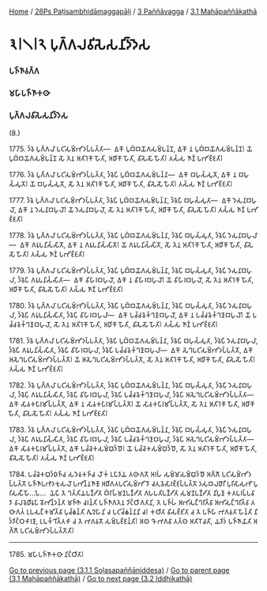 
[Home](/) / [26Ps Paṭisambhidāmaggapāḷi](../../../26Ps.md) / [3 Paññāvagga](../../3.md) / [3.1 Mahāpaññākathā](../3.1.md)

# 𑁩𑁇𑁧𑁇𑁨 𑀧𑀼𑀕𑁆𑀕𑀮𑀯𑀺𑀲𑁂𑀲𑀦𑀺𑀤𑁆𑀤𑁂𑀲

### 𑀧𑀜𑁆𑀜𑀸𑀯𑀕𑁆𑀕

### 𑀫𑀳𑀸𑀧𑀜𑁆𑀜𑀸𑀓𑀣𑀸

### 𑀧𑀼𑀕𑁆𑀕𑀮𑀯𑀺𑀲𑁂𑀲𑀦𑀺𑀤𑁆𑀤𑁂𑀲

(8.)

1775\. 𑀤𑁆𑀯𑁂 𑀧𑀼𑀕𑁆𑀕𑀮𑀸 𑀧𑀝𑀺𑀲𑀫𑁆𑀪𑀺𑀤𑀧𑁆𑀧𑀢𑁆𑀢𑀸—  𑀏𑀓𑁄 𑀧𑀼𑀩𑁆𑀩𑀬𑁄𑀕𑀲𑀫𑁆𑀧𑀦𑁆𑀦𑁄, 𑀏𑀓𑁄 𑀦 𑀧𑀼𑀩𑁆𑀩𑀬𑁄𑀕𑀲𑀫𑁆𑀧𑀦𑁆𑀦𑁄𑁇 𑀬𑁄 𑀧𑀼𑀩𑁆𑀩𑀬𑁄𑀕𑀲𑀫𑁆𑀧𑀦𑁆𑀦𑁄 𑀲𑁄 𑀢𑁂𑀦 𑀅𑀢𑀺𑀭𑁂𑀓𑁄 𑀳𑁄𑀢𑀺, 𑀅𑀥𑀺𑀓𑁄 𑀳𑁄𑀢𑀺, 𑀯𑀺𑀲𑁂𑀲𑁄 𑀳𑁄𑀢𑀺𑁇 𑀢𑀲𑁆𑀲 𑀜𑀸𑀡𑀁 𑀧𑀪𑀺𑀚𑁆𑀚𑀢𑀺𑁇

1776\. 𑀤𑁆𑀯𑁂 𑀧𑀼𑀕𑁆𑀕𑀮𑀸 𑀧𑀝𑀺𑀲𑀫𑁆𑀪𑀺𑀤𑀧𑁆𑀧𑀢𑁆𑀢𑀸, 𑀤𑁆𑀯𑁂𑀧𑀺 𑀧𑀼𑀩𑁆𑀩𑀬𑁄𑀕𑀲𑀫𑁆𑀧𑀦𑁆𑀦𑀸—  𑀏𑀓𑁄 𑀩𑀳𑀼𑀲𑁆𑀲𑀼𑀢𑁄, 𑀏𑀓𑁄 𑀦 𑀩𑀳𑀼𑀲𑁆𑀲𑀼𑀢𑁄𑁇 𑀬𑁄 𑀩𑀳𑀼𑀲𑁆𑀲𑀼𑀢𑁄, 𑀲𑁄 𑀢𑁂𑀦 𑀅𑀢𑀺𑀭𑁂𑀓𑁄 𑀳𑁄𑀢𑀺, 𑀅𑀥𑀺𑀓𑁄 𑀳𑁄𑀢𑀺, 𑀯𑀺𑀲𑁂𑀲𑁄 𑀳𑁄𑀢𑀺𑁇 𑀢𑀲𑁆𑀲 𑀜𑀸𑀡𑀁 𑀧𑀪𑀺𑀚𑁆𑀚𑀢𑀺𑁇

1777\. 𑀤𑁆𑀯𑁂 𑀧𑀼𑀕𑁆𑀕𑀮𑀸 𑀧𑀝𑀺𑀲𑀫𑁆𑀪𑀺𑀤𑀧𑁆𑀧𑀢𑁆𑀢𑀸, 𑀤𑁆𑀯𑁂𑀧𑀺 𑀧𑀼𑀩𑁆𑀩𑀬𑁄𑀕𑀲𑀫𑁆𑀧𑀦𑁆𑀦𑀸, 𑀤𑁆𑀯𑁂𑀧𑀺 𑀩𑀳𑀼𑀲𑁆𑀲𑀼𑀢𑀸—  𑀏𑀓𑁄 𑀤𑁂𑀲𑀦𑀸𑀩𑀳𑀼𑀮𑁄, 𑀏𑀓𑁄 𑀦 𑀤𑁂𑀲𑀦𑀸𑀩𑀳𑀼𑀮𑁄𑁇 𑀬𑁄 𑀤𑁂𑀲𑀦𑀸𑀩𑀳𑀼𑀮𑁄, 𑀲𑁄 𑀢𑁂𑀦 𑀅𑀢𑀺𑀭𑁂𑀓𑁄 𑀳𑁄𑀢𑀺, 𑀅𑀥𑀺𑀓𑁄 𑀳𑁄𑀢𑀺, 𑀯𑀺𑀲𑁂𑀲𑁄 𑀳𑁄𑀢𑀺𑁇 𑀢𑀲𑁆𑀲 𑀜𑀸𑀡𑀁 𑀧𑀪𑀺𑀚𑁆𑀚𑀢𑀺𑁇

1778\. 𑀤𑁆𑀯𑁂 𑀧𑀼𑀕𑁆𑀕𑀮𑀸 𑀧𑀝𑀺𑀲𑀫𑁆𑀪𑀺𑀤𑀧𑁆𑀧𑀢𑁆𑀢𑀸, 𑀤𑁆𑀯𑁂𑀧𑀺 𑀧𑀼𑀩𑁆𑀩𑀬𑁄𑀕𑀲𑀫𑁆𑀧𑀦𑁆𑀦𑀸, 𑀤𑁆𑀯𑁂𑀧𑀺 𑀩𑀳𑀼𑀲𑁆𑀲𑀼𑀢𑀸, 𑀤𑁆𑀯𑁂𑀧𑀺 𑀤𑁂𑀲𑀦𑀸𑀩𑀳𑀼𑀮𑀸—  𑀏𑀓𑁄 𑀕𑀭𑀽𑀧𑀦𑀺𑀲𑁆𑀲𑀺𑀢𑁄, 𑀏𑀓𑁄 𑀦 𑀕𑀭𑀽𑀧𑀦𑀺𑀲𑁆𑀲𑀺𑀢𑁄𑁇 𑀬𑁄 𑀕𑀭𑀽𑀧𑀦𑀺𑀲𑁆𑀲𑀺𑀢𑁄, 𑀲𑁄 𑀢𑁂𑀦 𑀅𑀢𑀺𑀭𑁂𑀓𑁄 𑀳𑁄𑀢𑀺, 𑀅𑀥𑀺𑀓𑁄 𑀳𑁄𑀢𑀺, 𑀯𑀺𑀲𑁂𑀲𑁄 𑀳𑁄𑀢𑀺𑁇 𑀢𑀲𑁆𑀲 𑀜𑀸𑀡𑀁 𑀧𑀪𑀺𑀚𑁆𑀚𑀢𑀺𑁇

1779\. 𑀤𑁆𑀯𑁂 𑀧𑀼𑀕𑁆𑀕𑀮𑀸 𑀧𑀝𑀺𑀲𑀫𑁆𑀪𑀺𑀤𑀧𑁆𑀧𑀢𑁆𑀢𑀸, 𑀤𑁆𑀯𑁂𑀧𑀺 𑀧𑀼𑀩𑁆𑀩𑀬𑁄𑀕𑀲𑀫𑁆𑀧𑀦𑁆𑀦𑀸, 𑀤𑁆𑀯𑁂𑀧𑀺 𑀩𑀳𑀼𑀲𑁆𑀲𑀼𑀢𑀸, 𑀤𑁆𑀯𑁂𑀧𑀺 𑀤𑁂𑀲𑀦𑀸𑀩𑀳𑀼𑀮𑀸, 𑀤𑁆𑀯𑁂𑀧𑀺 𑀕𑀭𑀽𑀧𑀦𑀺𑀲𑁆𑀲𑀺𑀢𑀸—  𑀏𑀓𑁄 𑀯𑀺𑀳𑀸𑀭𑀩𑀳𑀼𑀮𑁄, 𑀏𑀓𑁄 𑀦 𑀯𑀺𑀳𑀸𑀭𑀩𑀳𑀼𑀮𑁄𑁇 𑀬𑁄 𑀯𑀺𑀳𑀸𑀭𑀩𑀳𑀼𑀮𑁄, 𑀲𑁄 𑀢𑁂𑀦 𑀅𑀢𑀺𑀭𑁂𑀓𑁄 𑀳𑁄𑀢𑀺, 𑀅𑀥𑀺𑀓𑁄 𑀳𑁄𑀢𑀺, 𑀯𑀺𑀲𑁂𑀲𑁄 𑀳𑁄𑀢𑀺𑁇 𑀢𑀲𑁆𑀲 𑀜𑀸𑀡𑀁 𑀧𑀪𑀺𑀚𑁆𑀚𑀢𑀺𑁇

1780\. 𑀤𑁆𑀯𑁂 𑀧𑀼𑀕𑁆𑀕𑀮𑀸 𑀧𑀝𑀺𑀲𑀫𑁆𑀪𑀺𑀤𑀧𑁆𑀧𑀢𑁆𑀢𑀸, 𑀤𑁆𑀯𑁂𑀧𑀺 𑀧𑀼𑀩𑁆𑀩𑀬𑁄𑀕𑀲𑀫𑁆𑀧𑀦𑁆𑀦𑀸, 𑀤𑁆𑀯𑁂𑀧𑀺 𑀩𑀳𑀼𑀲𑁆𑀲𑀼𑀢𑀸, 𑀤𑁆𑀯𑁂𑀧𑀺 𑀤𑁂𑀲𑀦𑀸𑀩𑀳𑀼𑀮𑀸, 𑀤𑁆𑀯𑁂𑀧𑀺 𑀕𑀭𑀽𑀧𑀦𑀺𑀲𑁆𑀲𑀺𑀢𑀸, 𑀤𑁆𑀯𑁂𑀧𑀺 𑀯𑀺𑀳𑀸𑀭𑀩𑀳𑀼𑀮𑀸—  𑀏𑀓𑁄 𑀧𑀘𑁆𑀘𑀯𑁂𑀓𑁆𑀔𑀡𑀸𑀩𑀳𑀼𑀮𑁄, 𑀏𑀓𑁄 𑀦 𑀧𑀘𑁆𑀘𑀯𑁂𑀓𑁆𑀔𑀡𑀸𑀩𑀳𑀼𑀮𑁄𑁇 𑀬𑁄 𑀧𑀘𑁆𑀘𑀯𑁂𑀓𑁆𑀔𑀡𑀸𑀩𑀳𑀼𑀮𑁄, 𑀲𑁄 𑀢𑁂𑀦 𑀅𑀢𑀺𑀭𑁂𑀓𑁄 𑀳𑁄𑀢𑀺, 𑀅𑀥𑀺𑀓𑁄 𑀳𑁄𑀢𑀺, 𑀯𑀺𑀲𑁂𑀲𑁄 𑀳𑁄𑀢𑀺𑁇 𑀢𑀲𑁆𑀲 𑀜𑀸𑀡𑀁 𑀧𑀪𑀺𑀚𑁆𑀚𑀢𑀺𑁇

1781\. 𑀤𑁆𑀯𑁂 𑀧𑀼𑀕𑁆𑀕𑀮𑀸 𑀧𑀝𑀺𑀲𑀫𑁆𑀪𑀺𑀤𑀧𑁆𑀧𑀢𑁆𑀢𑀸, 𑀤𑁆𑀯𑁂𑀧𑀺 𑀧𑀼𑀩𑁆𑀩𑀬𑁄𑀕𑀲𑀫𑁆𑀧𑀦𑁆𑀦𑀸, 𑀤𑁆𑀯𑁂𑀧𑀺 𑀩𑀳𑀼𑀲𑁆𑀲𑀼𑀢𑀸, 𑀤𑁆𑀯𑁂𑀧𑀺 𑀤𑁂𑀲𑀦𑀸𑀩𑀳𑀼𑀮𑀸, 𑀤𑁆𑀯𑁂𑀧𑀺 𑀕𑀭𑀽𑀧𑀦𑀺𑀲𑁆𑀲𑀺𑀢𑀸, 𑀤𑁆𑀯𑁂𑀧𑀺 𑀯𑀺𑀳𑀸𑀭𑀩𑀳𑀼𑀮𑀸, 𑀤𑁆𑀯𑁂𑀧𑀺 𑀧𑀘𑁆𑀘𑀯𑁂𑀓𑁆𑀔𑀡𑀸𑀩𑀳𑀼𑀮𑀸—  𑀏𑀓𑁄 𑀲𑁂𑀔𑀧𑀝𑀺𑀲𑀫𑁆𑀪𑀺𑀤𑀧𑁆𑀧𑀢𑁆𑀢𑁄, 𑀏𑀓𑁄 𑀅𑀲𑁂𑀔𑀧𑀝𑀺𑀲𑀫𑁆𑀪𑀺𑀤𑀧𑁆𑀧𑀢𑁆𑀢𑁄𑁇 𑀬𑁄 𑀅𑀲𑁂𑀔𑀧𑀝𑀺𑀲𑀫𑁆𑀪𑀺𑀤𑀧𑁆𑀧𑀢𑁆𑀢𑁄, 𑀲𑁄 𑀢𑁂𑀦 𑀅𑀢𑀺𑀭𑁂𑀓𑁄 𑀳𑁄𑀢𑀺, 𑀅𑀥𑀺𑀓𑁄 𑀳𑁄𑀢𑀺, 𑀯𑀺𑀲𑁂𑀲𑁄 𑀳𑁄𑀢𑀺𑁇 𑀢𑀲𑁆𑀲 𑀜𑀸𑀡𑀁 𑀧𑀪𑀺𑀚𑁆𑀚𑀢𑀺𑁇

1782\. 𑀤𑁆𑀯𑁂 𑀧𑀼𑀕𑁆𑀕𑀮𑀸 𑀧𑀝𑀺𑀲𑀫𑁆𑀪𑀺𑀤𑀧𑁆𑀧𑀢𑁆𑀢𑀸, 𑀤𑁆𑀯𑁂𑀧𑀺 𑀧𑀼𑀩𑁆𑀩𑀬𑁄𑀕𑀲𑀫𑁆𑀧𑀦𑁆𑀦𑀸, 𑀤𑁆𑀯𑁂𑀧𑀺 𑀩𑀳𑀼𑀲𑁆𑀲𑀼𑀢𑀸, 𑀤𑁆𑀯𑁂𑀧𑀺 𑀤𑁂𑀲𑀦𑀸𑀩𑀳𑀼𑀮𑀸, 𑀤𑁆𑀯𑁂𑀧𑀺 𑀕𑀭𑀽𑀧𑀦𑀺𑀲𑁆𑀲𑀺𑀢𑀸, 𑀤𑁆𑀯𑁂𑀧𑀺 𑀯𑀺𑀳𑀸𑀭𑀩𑀳𑀼𑀮𑀸, 𑀤𑁆𑀯𑁂𑀧𑀺 𑀧𑀘𑁆𑀘𑀯𑁂𑀓𑁆𑀔𑀡𑀸𑀩𑀳𑀼𑀮𑀸, 𑀤𑁆𑀯𑁂𑀧𑀺 𑀅𑀲𑁂𑀔𑀧𑀝𑀺𑀲𑀫𑁆𑀪𑀺𑀤𑀧𑁆𑀧𑀢𑁆𑀢𑀸—  𑀏𑀓𑁄 𑀲𑀸𑀯𑀓𑀧𑀸𑀭𑀫𑀺𑀧𑁆𑀧𑀢𑁆𑀢𑁄, 𑀏𑀓𑁄 𑀦 𑀲𑀸𑀯𑀓𑀧𑀸𑀭𑀫𑀺𑀧𑁆𑀧𑀢𑁆𑀢𑁄𑁇 𑀬𑁄 𑀲𑀸𑀯𑀓𑀧𑀸𑀭𑀫𑀺𑀧𑁆𑀧𑀢𑁆𑀢𑁄, 𑀲𑁄 𑀢𑁂𑀦 𑀅𑀢𑀺𑀭𑁂𑀓𑁄 𑀳𑁄𑀢𑀺, 𑀅𑀥𑀺𑀓𑁄 𑀳𑁄𑀢𑀺, 𑀯𑀺𑀲𑁂𑀲𑁄 𑀳𑁄𑀢𑀺𑁇 𑀢𑀲𑁆𑀲 𑀜𑀸𑀡𑀁 𑀧𑀪𑀺𑀚𑁆𑀚𑀢𑀺𑁇

1783\. 𑀤𑁆𑀯𑁂 𑀧𑀼𑀕𑁆𑀕𑀮𑀸 𑀧𑀝𑀺𑀲𑀫𑁆𑀪𑀺𑀤𑀧𑁆𑀧𑀢𑁆𑀢𑀸, 𑀤𑁆𑀯𑁂𑀧𑀺 𑀧𑀼𑀩𑁆𑀩𑀬𑁄𑀕𑀲𑀫𑁆𑀧𑀦𑁆𑀦𑀸, 𑀤𑁆𑀯𑁂𑀧𑀺 𑀩𑀳𑀼𑀲𑁆𑀲𑀼𑀢𑀸, 𑀤𑁆𑀯𑁂𑀧𑀺 𑀤𑁂𑀲𑀦𑀸𑀩𑀳𑀼𑀮𑀸, 𑀤𑁆𑀯𑁂𑀧𑀺 𑀕𑀭𑀽𑀧𑀦𑀺𑀲𑁆𑀲𑀺𑀢𑀸, 𑀤𑁆𑀯𑁂𑀧𑀺 𑀯𑀺𑀳𑀸𑀭𑀩𑀳𑀼𑀮𑀸, 𑀤𑁆𑀯𑁂𑀧𑀺 𑀧𑀘𑁆𑀘𑀯𑁂𑀓𑁆𑀔𑀡𑀸𑀩𑀳𑀼𑀮𑀸, 𑀤𑁆𑀯𑁂𑀧𑀺 𑀅𑀲𑁂𑀔𑀧𑀝𑀺𑀲𑀫𑁆𑀪𑀺𑀤𑀧𑁆𑀧𑀢𑁆𑀢𑀸—  𑀏𑀓𑁄 𑀲𑀸𑀯𑀓𑀧𑀸𑀭𑀫𑀺𑀧𑁆𑀧𑀢𑁆𑀢𑁄, 𑀏𑀓𑁄 𑀧𑀘𑁆𑀘𑁂𑀓𑀲𑀫𑁆𑀩𑀼𑀤𑁆𑀥𑁄𑁇 𑀬𑁄 𑀧𑀘𑁆𑀘𑁂𑀓𑀲𑀫𑁆𑀩𑀼𑀤𑁆𑀥𑁄, 𑀲𑁄 𑀢𑁂𑀦 𑀅𑀢𑀺𑀭𑁂𑀓𑁄 𑀳𑁄𑀢𑀺, 𑀅𑀥𑀺𑀓𑁄 𑀳𑁄𑀢𑀺, 𑀯𑀺𑀲𑁂𑀲𑁄 𑀳𑁄𑀢𑀺𑁇 𑀢𑀲𑁆𑀲 𑀜𑀸𑀡𑀁 𑀧𑀪𑀺𑀚𑁆𑀚𑀢𑀺𑁇

1784\. 𑀧𑀘𑁆𑀘𑁂𑀓𑀩𑀼𑀤𑁆𑀥𑀜𑁆𑀘 𑀲𑀤𑁂𑀯𑀓𑀜𑁆𑀘 𑀮𑁄𑀓𑀁 𑀉𑀧𑀸𑀤𑀸𑀬 𑀢𑀣𑀸𑀕𑀢𑁄 𑀅𑀭𑀳𑀁 𑀲𑀫𑁆𑀫𑀸𑀲𑀫𑁆𑀩𑀼𑀤𑁆𑀥𑁄 𑀅𑀕𑁆𑀕𑁄 𑀧𑀝𑀺𑀲𑀫𑁆𑀪𑀺𑀤𑀧𑁆𑀧𑀢𑁆𑀢𑁄 𑀧𑀜𑁆𑀜𑀸𑀧𑀪𑁂𑀤𑀓𑀼𑀲𑀮𑁄 𑀧𑀪𑀺𑀦𑁆𑀦𑀜𑀸𑀡𑁄 𑀅𑀥𑀺𑀕𑀢𑀧𑀝𑀺𑀲𑀫𑁆𑀪𑀺𑀤𑁄 𑀘𑀢𑀼𑀯𑁂𑀲𑀸𑀭𑀚𑁆𑀚𑀧𑁆𑀧𑀢𑁆𑀢𑁄 𑀤𑀲𑀩𑀮𑀥𑀸𑀭𑀻 𑀧𑀼𑀭𑀺𑀲𑀸𑀲𑀪𑁄 𑀧𑀼𑀭𑀺𑀲𑀲𑀻𑀳𑁄…𑀧𑁂…  𑀬𑁂𑀧𑀺 𑀢𑁂 𑀔𑀢𑁆𑀢𑀺𑀬𑀧𑀡𑁆𑀟𑀺𑀢𑀸 𑀩𑁆𑀭𑀸𑀳𑁆𑀫𑀡𑀧𑀡𑁆𑀟𑀺𑀢𑀸 𑀕𑀳𑀧𑀢𑀺𑀧𑀡𑁆𑀟𑀺𑀢𑀸 𑀲𑀫𑀡𑀧𑀡𑁆𑀟𑀺𑀢𑀸 𑀦𑀺𑀧𑀼𑀡𑀸 𑀓𑀢𑀧𑀭𑀧𑁆𑀧𑀯𑀸𑀤𑀸 𑀯𑀸𑀮𑀯𑁂𑀥𑀺𑀭𑀽𑀧𑀸 𑀯𑁄𑀪𑀺𑀦𑁆𑀤𑀦𑁆𑀢𑀸 𑀫𑀜𑁆𑀜𑁂 𑀘𑀭𑀦𑁆𑀢𑀺 𑀧𑀜𑁆𑀜𑀸𑀕𑀢𑁂𑀦 𑀤𑀺𑀝𑁆𑀞𑀺𑀕𑀢𑀸𑀦𑀺, 𑀢𑁂 𑀧𑀜𑁆𑀳𑀁 𑀅𑀪𑀺𑀲𑀗𑁆𑀔𑀭𑀺𑀢𑁆𑀯𑀸 𑀅𑀪𑀺𑀲𑀗𑁆𑀔𑀭𑀺𑀢𑁆𑀯𑀸 𑀢𑀣𑀸𑀕𑀢𑀁 𑀉𑀧𑀲𑀗𑁆𑀓𑀫𑀺𑀢𑁆𑀯𑀸 𑀧𑀼𑀘𑁆𑀙𑀦𑁆𑀢𑀺 𑀕𑀽𑀍𑀳𑀸𑀦𑀺 𑀘 𑀧𑀝𑀺𑀘𑁆𑀙𑀦𑁆𑀦𑀸𑀦𑀺 𑀘𑁇 𑀓𑀣𑀺𑀢𑀸 𑀯𑀺𑀲𑀚𑁆𑀚𑀺𑀢𑀸 𑀘 𑀢𑁂 𑀧𑀜𑁆𑀳𑀸 𑀪𑀕𑀯𑀢𑀸 𑀳𑁄𑀦𑁆𑀢𑀺 𑀦𑀺𑀤𑁆𑀤𑀺𑀝𑁆𑀞𑀓𑀸𑀭𑀡𑀸, 𑀉𑀧𑀓𑁆𑀔𑀺𑀢𑁆𑀢𑀓𑀸 𑀘 𑀢𑁂 𑀪𑀕𑀯𑀢𑁄 𑀲𑀫𑁆𑀧𑀚𑁆𑀚𑀦𑁆𑀢𑀺𑁇 𑀅𑀣 𑀔𑁄 𑀪𑀕𑀯𑀸 𑀢𑀢𑁆𑀣 𑀅𑀢𑀺𑀭𑁄𑀘𑀢𑀺, 𑀬𑀤𑀺𑀤𑀁 𑀧𑀜𑁆𑀜𑀸𑀬𑀸𑀢𑀺 𑀅𑀕𑁆𑀕𑁄 𑀧𑀝𑀺𑀲𑀫𑁆𑀪𑀺𑀤𑀧𑁆𑀧𑀢𑁆𑀢𑁄𑀢𑀺𑁇

---

1785\. 𑀫𑀳𑀸𑀧𑀜𑁆𑀜𑀸𑀓𑀣𑀸 𑀦𑀺𑀝𑁆𑀞𑀺𑀢𑀸𑁇



[Go to previous page (3.1.1 Soḷasapaññāniddesa)](3.1.1.md) / [Go to parent page (3.1 Mahāpaññākathā)](../3.1.md) / [Go to next page (3.2 Iddhikathā)](../3.2.md)



